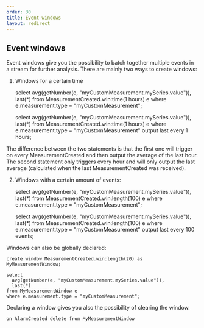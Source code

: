 ```yaml
---
order: 30
title: Event windows
layout: redirect
---
```


## Event windows

Event windows give you the possibility to batch together multiple events in a stream for further analysis.
There are mainly two ways to create windows:

1. Windows for a certain time

    select
      avg(getNumber(e, "myCustomMeasurement.mySeries.value")),
      last(*)
    from MeasurementCreated.win:time(1 hours) e
    where e.measurement.type = "myCustomMeasurement";

    select
      avg(getNumber(e, "myCustomMeasurement.mySeries.value")),
      last(*)
    from MeasurementCreated.win:time(1 hours) e
    where e.measurement.type = "myCustomMeasurement"
    output last every 1 hours;

The difference between the two statements is that the first one will trigger on every MeasurementCreated and then output the average of the last hour.
The second statement only triggers every hour and will only output the last average (calculated when the last MeasurementCreated was received).


2. Windows with a certain amount of events:

    select
      avg(getNumber(e, "myCustomMeasurement.mySeries.value")),
      last(*)
    from MeasurementCreated.win:length(100) e
    where e.measurement.type = "myCustomMeasurement";

    select
      avg(getNumber(e, "myCustomMeasurement.mySeries.value")),
      last(*)
    from MeasurementCreated.win:length(100) e
    where e.measurement.type = "myCustomMeasurement"
    output last every 100 events;

Windows can also be globally declared:

    create window MeasurementCreated.win:length(20) as MyMeasurementWindow;

    select
      avg(getNumber(e, "myCustomMeasurement.mySeries.value")),
      last(*)
    from MyMeasurementWindow e
    where e.measurement.type = "myCustomMeasurement";

Declaring a window gives you also the possibility of clearing the window.

    on AlarmCreated delete from MyMeasurementWindow

